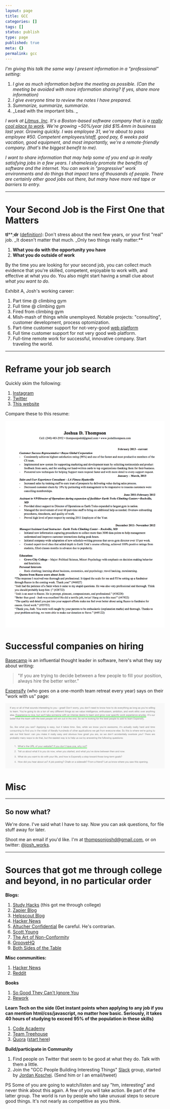 ```yaml
---
layout: page
title: GCC
categories: []
tags: []
status: publish
type: page
published: true
meta: {}
permalink: gcc
---
```

_I'm giving this talk the same way I present information in a "professional" setting:_

1.  _I give as much information before the meeting as possible. (Can the meeting be avoided with more information sharing? If yes, share more information)_
2.  _I give everyone time to review the notes I have prepared._
3.  _Summarize, summarize, summarize._
4.  _Lead with the important bits. _

_I work at [Litmus, Inc](https://litmus.com/meet-the-team). It's a Boston-based software company that is a [really cool place to work](https://litmus.com/blog/were-a-2014-best-places-to-work-winner). We're growing ~50%/year (did $15.4mm in business last year. Growing quickly. I was employee 31, we're about to pass employee #50\. Competent employees/staff, good pay, 6 weeks paid vacation, good equipment, and most importantly, we're a remote-friendly company. (that's the biggest benefit to me)._

_I want to share information that may help some of you end up in really satisfying jobs in a few years. I shamelessly promote the benefits of software and the internet. You can work in "progressive" work environments and do things that impact tens of thousands of people. There are certainly other good jobs out there, but many have more red tape or barriers to entry._

* * *

# Your Second Job is the First One that Matters

**tl****;****dr**** ([definition](http://www.urbandictionary.com/define.php?term=tl%3Bdr)): Don't stress about the next few years, or your first "real" job. _It doesn't matter that much. _Only two things really matter:**

1.  **What you do with the opportunity you have**
2.  **What you do outside of work**

By the time you are looking for your second job, you can collect much evidence that you're skilled, competent, enjoyable to work with, and effective at what you do. You also might start having a small clue about _what you want to do._

Exhibit A, Josh's working career:

1.  Part time @ climbing gym
2.  Full time @ climbing gym
3.  Fired from climbing gym
4.  Mish-mash of things while unemployed. Notable projects: "consulting", customer development, process optomization.
5.  Part-time customer support for not-very-good [web platform](https://www.razoo.com/)
6.  Full time customer support for not very good web platform.
7.  Full-time remote work for successful, innovative company. Start traveling the world. 

* * *

# Reframe your job search

Quickly skim the following:

1.  [Instagram](https://instagram.com/josh.works/)
2.  [Twitter](https://twitter.com/josh_works)
3.  [This website](http://josh.works/about-1/)

Compare these to this resume:

![](/squarespace_images/static_556694eee4b0f4ca9cd56729_t_560a04c5e4b040c6e8bf2ce3_1443497164416_joshResume_)

# Successful companies on hiring

[Basecamp](#) is an influential thought leader in software, here's what they say about writing:

> "If you are trying to decide between a few people to fill your position, always hire the better writer."

[Expensify](http://we.are.expensify.com/jobs/)<span style="font-size:14px"> (who goes on a one-month team retreat every year) says on their "work with us" page:</span>

![](/squarespace_images/static_556694eee4b0f4ca9cd56729_t_56093ce2e4b0a595ab198fbf_1443445992923__)

# Misc

* * *

## So now what?

We're done. I've said what I have to say. Now you can ask questions, for file stuff away for later.

Shoot me an email if you'd like. I'm at thompsonjoshd@gmail.com, or on twitter: [@josh_works](https://twitter.com/josh_works).

* * *

# Sources that got me through college and beyond, in no particular order

**Blogs:**

1.  [Study Hacks](http://calnewport.com/blog/about/) (this got me through college)
2.  [Zapier Blog](https://zapier.com/blog/)
3.  [Helpscout Blog](http://www.helpscout.net/blog/)
4.  [Hacker News](https://news.ycombinator.com/)
5.  [Altucher Confidential](http://www.jamesaltucher.com/) Be careful. He's contrarian.
6.  [Scott Young](http://www.scotthyoung.com/blog/)
7.  [The Art of Non-Conformity](http://chrisguillebeau.com/)
8.  [GrooveHQ](https://www.groovehq.com/blog)
9.  [Both Sides of the Table](http://www.bothsidesofthetable.com/)

**Misc communities:**

1.  [Hacker News](https://news.ycombinator.com/)
2.  [Reddit](https://www.reddit.com/)

**Books**

1.  [So Good They Can't Ignore You](http://calnewport.com/books/so-good/)
2.  [Rework](https://37signals.com/rework/)

**Learn Tech on the side (Get instant points when applying to any job if you can mention html/css/javascript, no matter how basic. Seriously, it takes 40 hours of studying to exceed 95% of the population in these skills)**

1.  [Code Academy](http://codeacademy.com/)
2.  [Team Treehouse](https://teamtreehouse.com/)
3.  [Quora](https://www.quora.com/) ([start here](https://www.quora.com/What-free-resources-and-guidelines-would-make-the-most-objective-learning-path-to-become-a-professional-web-applications-developer))

**Build/participate in Community**

1.  Find people on Twitter that seem to be good at what they do. Talk with them a little.
2.  Join the "GCC People Building Interesting Things" [Slack](https://slack.com/) group, started by [Jordan Koschei](https://twitter.com/jordankoschei). (Send him or I an email/tweet)

PS Some of you are going to watch/listen and say "hm, interesting" and never think about this again. A few of you will take action. Be part of the latter group. The world is run by people who take unusual steps to secure good things. It's not nearly as competitive as you think.
